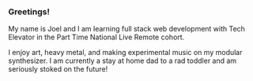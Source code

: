 ### Greetings!
My name is Joel and I am learning full stack web development with Tech Elevator in the Part Time National Live Remote cohort. 

I enjoy art, heavy metal, and making experimental music on my modular synthesizer. 
I am currently a stay at home dad to a rad toddler and am seriously stoked on the future! 

